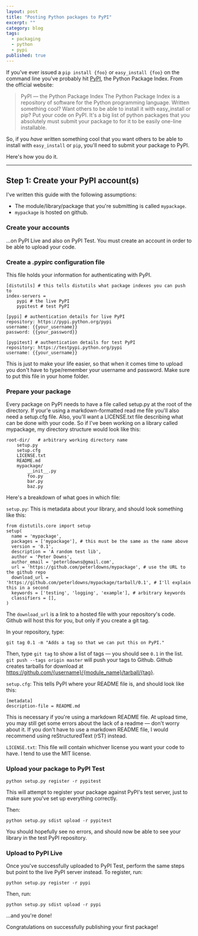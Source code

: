 ```yaml
---
layout: post
title: "Posting Python packages to PyPI"
excerpt: ""
category: blog
tags:
  - packaging
  - python
  - pypi
published: true
---
```


If you've ever issued a `pip install {foo}` or `easy_install {foo}` on the command line you've probably hit [PyPI](http://pypi.python.org), the Python Package Index. From the official website:

> PyPI — the Python Package Index
> The Python Package Index is a repository of software for the Python programming language.
> Written something cool? Want others to be able to install it with easy_install or pip? Put your code on PyPI. It's a big list of python packages that you absolutely must submit your package to for it to be easily one-line installable.

So, if you *have* written something cool that you want others to be able to install with `easy_install` or `pip`, you'll need to submit your package to PyPI.

Here's how you do it.

***

## Step 1: Create your PyPI account(s)

I've written this guide with the following assumptions:

* The module/library/package that you're submitting is called `mypackage`.
* `mypackage` is hosted on github.

### Create your accounts

...on PyPI Live and also on PyPI Test. You must create an account in order to be able to upload your code.

### Create a .pypirc configuration file

This file holds your information for authenticating with PyPI.

    [distutils] # this tells distutils what package indexes you can push to
    index-servers =
        pypi # the live PyPI
        pypitest # test PyPI

    [pypi] # authentication details for live PyPI
    repository: https://pypi.python.org/pypi
    username: {{your_username}}
    password: {{your_password}}

    [pypitest] # authentication details for test PyPI
    repository: https://testpypi.python.org/pypi
    username: {{your_username}}

This is just to make your life easier, so that when it comes time to upload you don't have to type/remember your username and password. Make sure to put this file in your home folder.

### Prepare your package

Every package on PyPI needs to have a file called setup.py at the root of the directory. If your'e using a markdown-formatted read me file you'll also need a setup.cfg file. Also, you'll want a LICENSE.txt file describing what can be done with your code. So if I've been working on a library called mypackage, my directory structure would look like this:

    root-dir/   # arbitrary working directory name
        setup.py
        setup.cfg
        LICENSE.txt
        README.md
        mypackage/
            __init__.py
            foo.py
            bar.py
            baz.py

Here's a breakdown of what goes in which file:

`setup.py`: This is metadata about your library, and should look something like this:

    from distutils.core import setup
    setup(
      name = 'mypackage',
      packages = ['mypackage'], # this must be the same as the name above
      version = '0.1',
      description = 'A random test lib',
      author = 'Peter Downs',
      author_email = 'peterldowns@gmail.com',
      url = 'https://github.com/peterldowns/mypackage', # use the URL to the github repo
      download_url = 'https://github.com/peterldowns/mypackage/tarball/0.1', # I'll explain this in a second
      keywords = ['testing', 'logging', 'example'], # arbitrary keywords
      classifiers = [],
    )

The `download_url` is a link to a hosted file with your repository's code. Github will host this for you, but only if you create a git tag.

In your repository, type:

    git tag 0.1 -m "Adds a tag so that we can put this on PyPI."

Then, type `git tag` to show a list of tags — you should see `0.1` in the list. `git push --tags origin master` will push your tags to Github. Github creates tarballs for download at https://github.com/{username}/{module_name}/tarball/{tag}.

`setup.cfg`: This tells PyPI where your README file is, and should look like this:

    [metadata]
    description-file = README.md

This is necessary if you're using a markdown README file. At upload time, you may still get some errors about the lack of a readme — don't worry about it. If you don't have to use a markdown README file, I would recommend using reStructuredText (rST) instead.

`LICENSE.txt`: This file will contain whichver license you want your code to have. I tend to use the MIT license.

### Upload your package to PyPI Test

    python setup.py register -r pypitest

This will attempt to register your package against PyPI's test server, just to make sure you've set up everything correctly.

Then:

    python setup.py sdist upload -r pypitest

You should hopefully see no errors, and should now be able to see your library in the test PyPI repository.

### Upload to PyPI Live

Once you've successfully uploaded to PyPI Test, perform the same steps but point to the live PyPI server instead. To register, run:

    python setup.py register -r pypi

Then, run:

    python setup.py sdist upload -r pypi

...and you're done!

Congratulations on successfully publishing your first package!
